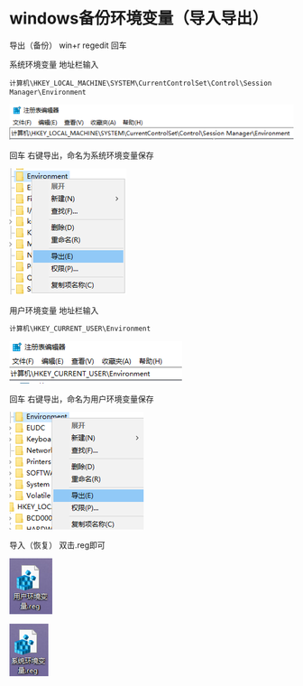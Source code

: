 # windows备份环境变量（导入导出）



导出（备份）
win+r regedit 回车

系统环境变量
地址栏输入

```
计算机\HKEY_LOCAL_MACHINE\SYSTEM\CurrentControlSet\Control\Session Manager\Environment 
```

![在这里插入图片描述](assets/008_windows环境变量导入导出/86cd945b55c947f2ba7abddcd9376f5e.png)

回车
右键导出，命名为系统环境变量保存

![在这里插入图片描述](assets/008_windows环境变量导入导出/1ebf6de38e7848db8396da69e72cfaa4.png)




用户环境变量
地址栏输入

```bash
计算机\HKEY_CURRENT_USER\Environment
```

![在这里插入图片描述](assets/008_windows环境变量导入导出/7fd63d4c580f4f73a5e21d574eb8c369.png)

回车
右键导出，命名为用户环境变量保存

![在这里插入图片描述](assets/008_windows环境变量导入导出/3d2a26f66fa34379b530788c22ec42de.png)

导入（恢复）
双击.reg即可

![在这里插入图片描述](assets/008_windows环境变量导入导出/a2d8c84590804ace9ec2b461c0228ca4.png)

![在这里插入图片描述](assets/008_windows环境变量导入导出/6a6f4b9dd01b4e778fc25d3259fdc460.png)